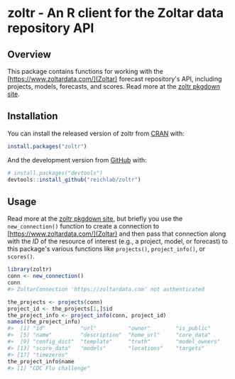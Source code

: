 
<!-- README.md is generated from README.Rmd. Please edit that file -->
zoltr - An R client for the Zoltar data repository API
======================================================

Overview
--------

This package contains functions for working with the [https://www.zoltardata.com/](Zoltar) forecast repository's API, including projects, models, forecasts, and scores. Read more at the [zoltr pkgdown site](http://reichlab.io/zoltr/).

Installation
------------

You can install the released version of zoltr from [CRAN](https://CRAN.R-project.org) with:

``` r
install.packages("zoltr")
```

And the development version from [GitHub](https://github.com/) with:

``` r
# install.packages("devtools")
devtools::install_github("reichlab/zoltr")
```

Usage
-----

Read more at the [zoltr pkgdown site](http://reichlab.io/zoltr/), but briefly you use the `new_connection()` function to create a connection to [https://www.zoltardata.com/](Zoltar) and then pass that connection along with the *ID* of the resource of interest (e.g., a project, model, or forecast) to this package's various functions like `projects()`, `project_info()`, or `scores()`.

``` r
library(zoltr)
conn <- new_connection()
conn
#> ZoltarConnection 'https://zoltardata.com' not authenticated

the_projects <- projects(conn)
project_id <- the_projects[1,]$id
the_project_info <- project_info(conn, project_id)
names(the_project_info)
#>  [1] "id"           "url"          "owner"        "is_public"   
#>  [5] "name"         "description"  "home_url"     "core_data"   
#>  [9] "config_dict"  "template"     "truth"        "model_owners"
#> [13] "score_data"   "models"       "locations"    "targets"     
#> [17] "timezeros"
the_project_info$name
#> [1] "CDC Flu challenge"
```

